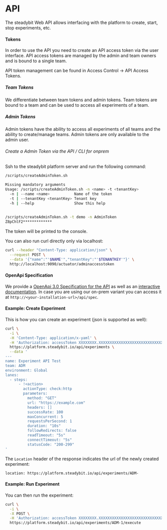 # API

The steadybit Web API allows interfacing with the platform to create, start, stop experiments, etc.

#### Tokens

In order to use the API you need to create an API access token via the user interface. API access tokens are managed by the admin and team owners and is bound to a single team.

API token management can be found in Access Control → API Access Tokens.

##### Team Tokens

We differentiate between team tokens and admin tokens. Team tokens are bound to a team and can be used to access all experiments of a team.

##### Admin Tokens

Admin tokens have the ability to access all experiments of all teams and the ability to create/manage teams. Admin tokens are only available to the admin user.

###### Create a Admin Token via the API / CLI for onprem

Ssh to the steadybit platform server and run the following command:

```bash
/scripts/createAdminToken.sh

Missing mandatory arguments
Usage: /scripts/createAdminToken.sh -n <name> -t <tenantKey>
  -n | --name <name>           Name of the token
  -t | --tenantKey <tenantKey> Tenant key
  -h | --help                  Show this help
  
  
/scripts/createAdminToken.sh -t demo -n AdminToken
Z8pChlF2*************
```

The token will be printed to the console.

You can also run curl directly only via localhost:

```bash
curl --header "Content-Type: application/json" \
  --request POST \
  --data '{"name":"'$NAME'","tenantKey":"'$TENANTKEY'"}' \
  http://localhost:9090/actuator/adminaccesstoken
```
#### OpenApi Specification

We provide a [OpenApi 3.0 Specification for the API](https://platform.steadybit.io/api/spec) as well as an [interactive documentation](https://platform.steadybit.io/api/swagger). In case you are using our on-prem variant you can access it at `http://<your-installation-url>/api/spec`.

#### Example: Create Experiment

This is how you can create an experiment (json is supported as well):

```bash
curl \
  -i \
  -H 'Content-Type: application/x-yaml' \
  -H 'Authorization: accessToken XXXXXXXX.XXXXXXXXXXXXXXXXXXXXXXXXXXXXXXXX' \
  https://platform.steadybit.io/api/experiments \
  --data '
---
name: Experiment API Test
team: ADM
environment: Global
lanes:
  - steps:
      - !<action>
        actionType: check:http
        parameters:
          method: "GET"
          url: "https://example.com"
          headers: []
          successRate: 100
          maxConcurrent: 5
          requestsPerSecond: 1
          duration: "10s"
          followRedirects: false
          readTimeout: "5s"
          connectTimeout: "5s"
          statusCode: "200-299"
'
```

The `Location` header of the response indicates the url of the newly created experiment:

```
location: https://platform.steadybit.io/api/experiments/ADM-
```

#### Example: Run Experiment

You can then run the experiment:

```bash
curl \
  -i \
  -X POST \
  -H 'Authorization: accessToken XXXXXXXX.XXXXXXXXXXXXXXXXXXXXXXXXXXXXXXXX' \
  https://platform.steadybit.io/api/experiments/ADM-1/execute
```
